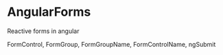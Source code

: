 # AngularForms
Reactive forms in angular

FormControl, FormGroup, FormGroupName, FormControlName, ngSubmit
